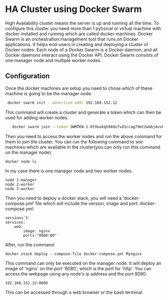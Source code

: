 # HA Cluster using Docker Swarm

High Availability cluster means the server is up and running all the time. To configure this cluster you need more than 1 pyhsical or virtual machine with docker installed and running which are called docker machines. Docker Swarm is an orchestration management tool that runs on Docker applications. It helps end-users in creating and deploying a cluster of Docker nodes. Each node of a Docker Swarm is a Docker daemon, and all Docker daemons interact using the Docker API. Docker Swarm consists of one manager node and multiple worker nodes. 

## Configuration

Once the docker machines are setup you need to chose which of these machine is going to be the manager node. 

```bash
 docker swarm init --advertise-addr 192.168.152.12
```
This command will create a cluster and generate a token which can then be used for adding worker nodes.
```bash
   docker swarm join --token SWMTKN-1-0t9ookqh94dxfvd1ccag79mt2wb6jmvv0mq00fz8vy0f3x1kcq-4hs5ivu27aym1l432rnzrpfy1 192.168.152.12:2377
```
Then you need to access the worker nodes and run the above command for them to join the cluster. You can run the following command to see machines which are available in the cluster(you can only run this command on the manager node).
```
docker node ls
```
In my case there is one manager node and two worker nodes.
```
node 1-manager
node 2-worker
node 3-worker
```
Then you need to deploy a docker stack, you will need a 'docker-compose.yml' file which will include the version, image and port.
docker-compose.yml:
```
version='3'
services: 
    web:
        image: nginx
        ports:"8080:80"
```
After, run the command
```
docker stack deploy --compose-file docker-compose.yml Mynginx
```
This command can only be executed on the manager node. It will deploy an image of 'nginx' on the port '8080', which is the port for 'http'.
You can access the webpage using any node's ip address and the port 8080.
```
192.168.152.12:8080
```
This can be accessed through a web browser or the bash terminal.
